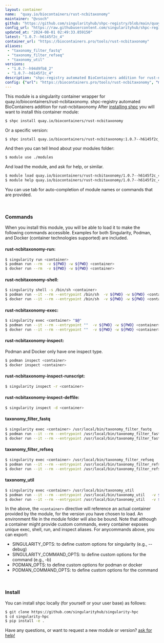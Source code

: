 ```yaml
---
layout: container
name:  "quay.io/biocontainers/rust-ncbitaxonomy"
maintainer: "@vsoch"
github: "https://github.com/singularityhub/shpc-registry/blob/main/quay.io/biocontainers/rust-ncbitaxonomy/container.yaml"
config_url: "https://raw.githubusercontent.com/singularityhub/shpc-registry/main/quay.io/biocontainers/rust-ncbitaxonomy/container.yaml"
updated_at: "2024-08-01 02:49:33.859150"
latest: "1.0.7--h6145f2c_4"
container_url: "https://biocontainers.pro/tools/rust-ncbitaxonomy"
aliases:
 - "taxonomy_filter_fastq"
 - "taxonomy_filter_refseq"
 - "taxonomy_util"
versions:
 - "1.0.7--h94d9fb8_2"
 - "1.0.7--h6145f2c_4"
description: "shpc-registry automated BioContainers addition for rust-ncbitaxonomy"
config: {"url": "https://biocontainers.pro/tools/rust-ncbitaxonomy", "maintainer": "@vsoch", "description": "shpc-registry automated BioContainers addition for rust-ncbitaxonomy", "latest": {"1.0.7--h6145f2c_4": "sha256:31df5df71ebc0fa39dacacea9dfae46c496fc916c0f5811dc4aab39641d5912a"}, "tags": {"1.0.7--h94d9fb8_2": "sha256:2a15e01071448b8ceaa9ae7aea45da2b1f20a38afc8fda5f65099d68193f99a8", "1.0.7--h6145f2c_4": "sha256:31df5df71ebc0fa39dacacea9dfae46c496fc916c0f5811dc4aab39641d5912a"}, "docker": "quay.io/biocontainers/rust-ncbitaxonomy", "aliases": {"taxonomy_filter_fastq": "/usr/local/bin/taxonomy_filter_fastq", "taxonomy_filter_refseq": "/usr/local/bin/taxonomy_filter_refseq", "taxonomy_util": "/usr/local/bin/taxonomy_util"}}
---
```


This module is a singularity container wrapper for quay.io/biocontainers/rust-ncbitaxonomy.
shpc-registry automated BioContainers addition for rust-ncbitaxonomy
After [installing shpc](#install) you will want to install this container module:


```bash
$ shpc install quay.io/biocontainers/rust-ncbitaxonomy
```

Or a specific version:

```bash
$ shpc install quay.io/biocontainers/rust-ncbitaxonomy:1.0.7--h6145f2c_4
```

And then you can tell lmod about your modules folder:

```bash
$ module use ./modules
```

And load the module, and ask for help, or similar.

```bash
$ module load quay.io/biocontainers/rust-ncbitaxonomy/1.0.7--h6145f2c_4
$ module help quay.io/biocontainers/rust-ncbitaxonomy/1.0.7--h6145f2c_4
```

You can use tab for auto-completion of module names or commands that are provided.

<br>

### Commands

When you install this module, you will be able to load it to make the following commands accessible.
Examples for both Singularity, Podman, and Docker (container technologies supported) are included.

#### rust-ncbitaxonomy-run:

```bash
$ singularity run <container>
$ podman run --rm  -v ${PWD} -w ${PWD} <container>
$ docker run --rm  -v ${PWD} -w ${PWD} <container>
```

#### rust-ncbitaxonomy-shell:

```bash
$ singularity shell -s /bin/sh <container>
$ podman run --it --rm --entrypoint /bin/sh  -v ${PWD} -w ${PWD} <container>
$ docker run --it --rm --entrypoint /bin/sh  -v ${PWD} -w ${PWD} <container>
```

#### rust-ncbitaxonomy-exec:

```bash
$ singularity exec <container> "$@"
$ podman run --it --rm --entrypoint ""  -v ${PWD} -w ${PWD} <container> "$@"
$ docker run --it --rm --entrypoint ""  -v ${PWD} -w ${PWD} <container> "$@"
```

#### rust-ncbitaxonomy-inspect:

Podman and Docker only have one inspect type.

```bash
$ podman inspect <container>
$ docker inspect <container>
```

#### rust-ncbitaxonomy-inspect-runscript:

```bash
$ singularity inspect -r <container>
```

#### rust-ncbitaxonomy-inspect-deffile:

```bash
$ singularity inspect -d <container>
```


#### taxonomy_filter_fastq

```bash
$ singularity exec <container> /usr/local/bin/taxonomy_filter_fastq
$ podman run --it --rm --entrypoint /usr/local/bin/taxonomy_filter_fastq   -v ${PWD} -w ${PWD} <container> -c " $@"
$ docker run --it --rm --entrypoint /usr/local/bin/taxonomy_filter_fastq   -v ${PWD} -w ${PWD} <container> -c " $@"
```


#### taxonomy_filter_refseq

```bash
$ singularity exec <container> /usr/local/bin/taxonomy_filter_refseq
$ podman run --it --rm --entrypoint /usr/local/bin/taxonomy_filter_refseq   -v ${PWD} -w ${PWD} <container> -c " $@"
$ docker run --it --rm --entrypoint /usr/local/bin/taxonomy_filter_refseq   -v ${PWD} -w ${PWD} <container> -c " $@"
```


#### taxonomy_util

```bash
$ singularity exec <container> /usr/local/bin/taxonomy_util
$ podman run --it --rm --entrypoint /usr/local/bin/taxonomy_util   -v ${PWD} -w ${PWD} <container> -c " $@"
$ docker run --it --rm --entrypoint /usr/local/bin/taxonomy_util   -v ${PWD} -w ${PWD} <container> -c " $@"
```



In the above, the `<container>` directive will reference an actual container provided
by the module, for the version you have chosen to load. An environment file in the
module folder will also be bound. Note that although a container
might provide custom commands, every container exposes unique exec, shell, run, and
inspect aliases. For anycommands above, you can export:

 - SINGULARITY_OPTS: to define custom options for singularity (e.g., --debug)
 - SINGULARITY_COMMAND_OPTS: to define custom options for the command (e.g., -b)
 - PODMAN_OPTS: to define custom options for podman or docker
 - PODMAN_COMMAND_OPTS: to define custom options for the command

<br>

### Install

You can install shpc locally (for yourself or your user base) as follows:

```bash
$ git clone https://github.com/singularityhub/singularity-hpc
$ cd singularity-hpc
$ pip install -e .
```

Have any questions, or want to request a new module or version? [ask for help!](https://github.com/singularityhub/singularity-hpc/issues)